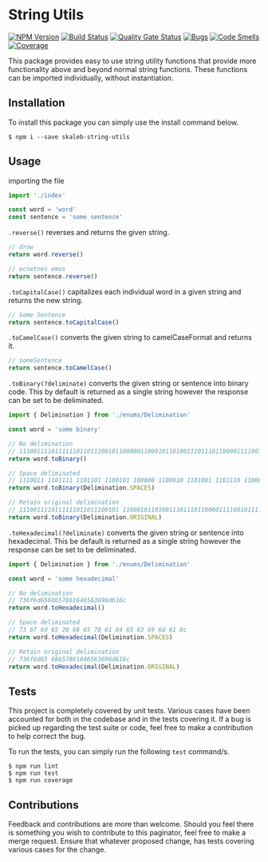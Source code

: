 # String Utils
[![NPM Version](https://badge.fury.io/js/skaleb-string-utils.svg)](https://badge.fury.io/js/skaleb-string-utils)
[![Build Status](https://travis-ci.org/ToeFungi/skaleb-string-utils.svg?branch=master)](https://travis-ci.org/ToeFungi/skaleb-string-utils)
[![Quality Gate Status](https://sonarcloud.io/api/project_badges/measure?project=skaleb-string-utils&metric=alert_status)](https://sonarcloud.io/dashboard?id=skaleb-string-utils)
[![Bugs](https://sonarcloud.io/api/project_badges/measure?project=skaleb-string-utils&metric=bugs)](https://sonarcloud.io/dashboard?id=skaleb-string-utils)
[![Code Smells](https://sonarcloud.io/api/project_badges/measure?project=skaleb-string-utils&metric=code_smells)](https://sonarcloud.io/dashboard?id=skaleb-string-utils)
[![Coverage](https://sonarcloud.io/api/project_badges/measure?project=skaleb-string-utils&metric=coverage)](https://sonarcloud.io/dashboard?id=skaleb-string-utils)

This package provides easy to use string utility functions that provide more functionality above and beyond normal 
string functions. These functions can be imported individually, without instantiation.

## Installation
To install this package you can simply use the install command below.

```
$ npm i --save skaleb-string-utils
```

## Usage
importing the file
```typescript
import './index'

const word = 'word'
const sentence = 'some sentence'
```

`.reverse()` reverses and returns the given string.
```typescript
// drow
return word.reverse()

// ecnetnes emos
return sentence.reverse()
```

`.toCapitalCase()` capitalizes each individual word in a given string and returns the new string.
```typescript
// Some Sentence
return sentence.toCapitalCase()
```

`.toCamelCase()` converts the given string to camelCaseFormat and returns it.
```typescript
// someSentence
return sentence.toCamelCase()
```

`.toBinary(?deliminate)` converts the given string or sentence into binary code. This by default is returned as 
a single string however the response can be set to be deliminated.
```typescript
import { Delimination } from './enums/Delimination'

const word = 'some binary'

// No delimination
// 1110011110111111011011100101100000110001011010011101110110000111100101111001
return word.toBinary()

// Space deliminated
// 1110011 1101111 1101101 1100101 100000 1100010 1101001 1101110 1100001 1110010 1111001
return word.toBinary(Delimination.SPACES)

// Retain original delimination
// 1110011110111111011011100101 110001011010011101110110000111100101111001
return word.toBinary(Delimination.ORIGINAL)
```

`.toHexadecimal(?deliminate)` converts the given string or sentence into hexadecimal. This be default is returned
as a single string however the response can be set to be deliminated.
```typescript
import { Delimination } from './enums/Delimination'

const word = 'some hexadecimal'

// No delimination
// 736f6d6568657861646563696d616c
return word.toHexadecimal()

// Space deliminated
// 73 6f 6d 65 20 68 65 78 61 64 65 63 69 6d 61 6c
return word.toHexadecimal(Delimination.SPACES)

// Retain original delimination
// 736f6d65 68657861646563696d616c
return word.toHexadecimal(Delimination.ORIGINAL)
```

## Tests
This project is completely covered by unit tests. Various cases have been accounted for both in the codebase and in the 
tests covering it. If a bug is picked up regarding the test suite or code, feel free to make a contribution to help 
correct the bug.

To run the tests, you can simply run the following `test` command/s.

```
$ npm run lint
$ npm run test
$ npm run coverage
```

## Contributions
Feedback and contributions are more than welcome. Should you feel there is something you wish to contribute to this 
paginator, feel free to make a merge request. Ensure that whatever proposed change, has tests covering various cases for
the change.
 